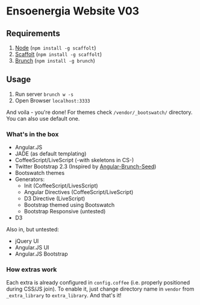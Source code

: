 Ensoenergia Website V03
============

## Requirements

1. [Node][node] (`npm install -g scaffolt`)
2. [Scaffolt][scaffolt] (`npm install -g scaffolt`)
3. [Brunch][brunch] (`npm install -g brunch`)


## Usage

1. Run server
``brunch w -s``
2. Open Browser
``localhost:3333``


And voila - you're done!  For themes check `/vendor/_bootswatch/` directory. You can also use default one.


### What's in the box

- Angular.JS
- JADE (as default templating)
- CoffeeScript/LiveScript (-with skeletons in CS-)
- Twitter Bootstrap 2.3 (Inspired by [Angular-Brunch-Seed][brunchang])
- Bootswatch themes
- Generators: 
    - Init (CoffeeScript/LivesScript)
    - Angular Directives (CoffeeScript/LiveScript)
    - D3 Directive (LiveScript)
    - Bootstrap themed using Bootswatch
    - Bootstrap Responsive (untested)
- D3

Also in, but untested:

- jQuery UI
- Angular.JS UI
- Angular.JS Bootstrap

### How extras work
Each extra is already configured in `config.coffee` (i.e. properly positioned during CSS/JS join). To enable it, just change directory name in `vendor` from `_extra_library` to `extra_library`. And that's it!



[brunchang]: https://github.com/scotch/angular-brunch-seed
[seed]: https://github.com/scotch/angular-brunch-seed
[scotch]: https://github.com/scotch
[livescript]: https://github.com/clkao/angular-brunch-seed-livescript
[clkao]: https://github.com/clkao
[truenorth]: https://github.com/scoarescoare/angular-brunch-true-north
[scoarescoare]: https://github.com/scoarescoare
[scaffolt]: https://github.com/paulmillr/scaffolt
[node]: http://node.org
[brunch]: http://brunch.io
